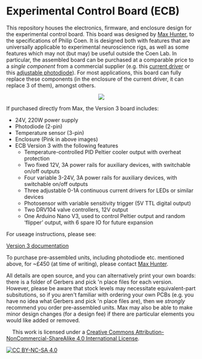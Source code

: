 # Experimental Control Board (ECB)
This repository houses the electronics, firmware, and enclosure design for the experimental control board. This board was designed by [Max Hunter](https://maxhunter.me/), to the specifications of Philip Coen. It  is designed both with features that are universally applicable to experimental neuroscience rigs, as well as some features which may not (but may) be useful outside the Coen Lab. In particular, the assembled board can be purchased at a comparable price to a _single component_ from a commercial supplier (e.g. this [current driver](https://www.thorlabs.com/thorproduct.cfm?partnumber=LEDD1B) or this [adjustable photodiode](https://www.thorlabs.com/thorproduct.cfm?partnumber=PDA8A2)). For most applications, this board can fully replace these components (in the enclosure of the current driver, it can replace 3 of them), amongst others.

<p align="center">
<img src="https://github.com/Coen-Lab/exp-control-board/assets/1191043/5419c5a1-e87f-4c7d-b258-bab9e3ddde43">
</p>

If purchased directly from Max, the Version 3 board includes:
- 24V, 220W power supply
- Photodiode (2-pin)
- Temperature sensor (3-pin)
- Enclosure (Pink in above images)
- ECB Version 3 with the following features
	- Temperature-controlled PID Peltier cooler output with overheat protection
	- Two fixed 12V, 3A power rails for auxiliary devices, with switchable on/off outputs
	- Four variable 3-24V, 3A power rails for auxiliary devices, with switchable on/off outputs
	- Three adjustable 0-1A continuous current drivers for LEDs or similar devices
	- Photosensor with variable sensitivity trigger (5V TTL digital output)
	- Two DRV104 valve controllers, 12V output
	- One Arduino Nano V3, used to control Peltier output and random ‘flipper’ output, with 6 spare IO for future expansion

For useage instructions, please see:

[Version 3 documentation](Version3/README.md)

To purchase pre-assembled units, including photodiode etc. mentioned above, for ~£450 (at time of writing), please contact [Max Hunter](https://maxhunter.me/). 

All details are open source, and you can alternatively print your own boards: there is a folder of Gerbers and pick 'n place files for each version. However, please be aware that stock levels may necessitate equivalent-part subsitutions, so if you aren't familiar with ordering your own PCBs (e.g. you have no idea what Gerbers and pick 'n place files are), then we _strongly_ recommend you order pre-assembled units. Max may also be able to make minor design changes (for a design fee) if there are particular elements you would like added or removed.

&nbsp;
&nbsp;
This work is licensed under a
[Creative Commons Attribution-NonCommercial-ShareAlike 4.0 International License][cc-by-nc-sa].

[![CC BY-NC-SA 4.0][cc-by-nc-sa-image]][cc-by-nc-sa]

[cc-by-nc-sa]: http://creativecommons.org/licenses/by-nc-sa/4.0/
[cc-by-nc-sa-image]: https://licensebuttons.net/l/by-nc-sa/4.0/88x31.png
[cc-by-nc-sa-shield]: https://img.shields.io/badge/License-CC%20BY--NC--SA%204.0-lightgrey.svg
